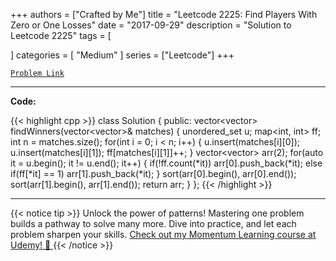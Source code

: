 
+++
authors = ["Crafted by Me"]
title = "Leetcode 2225: Find Players With Zero or One Losses"
date = "2017-09-29"
description = "Solution to Leetcode 2225"
tags = [
    
]
categories = [
    "Medium"
]
series = ["Leetcode"]
+++



[`Problem Link`](https://leetcode.com/problems/find-players-with-zero-or-one-losses/description/)

---

**Code:**

{{< highlight cpp >}}
class Solution {
public:
    vector<vector<int>> findWinners(vector<vector<int>>& matches) {
        unordered_set<int> u;
        map<int, int> ff;
        int n = matches.size();
        for(int i = 0; i < n; i++) {
            u.insert(matches[i][0]);
            u.insert(matches[i][1]);
            ff[matches[i][1]]++;
        }
        vector<vector<int>> arr(2);
        for(auto it = u.begin(); it != u.end(); it++) {
            if(!ff.count(*it)) arr[0].push_back(*it);
            else if(ff[*it] == 1) arr[1].push_back(*it);
        }
        sort(arr[0].begin(), arr[0].end());
        sort(arr[1].begin(), arr[1].end());
        return arr;
    }
};
{{< /highlight >}}


---


{{< notice tip >}}
Unlock the power of patterns! Mastering one problem builds a pathway to solve many more. Dive into practice, and let each problem sharpen your skills. [Check out my Momentum Learning course at Udemy! 🚀 ](https://www.udemy.com/course/algorithms-and-data-structures-in-cpp/)
{{< /notice >}}

